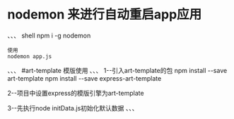# nodemon 来进行自动重启app应用
、、、
    shell 
    npm i -g nodemon
    
    使用 
    nodemon app.js
、、、
#art-template 模版使用
、、、
 1--引入art-template的包
    npm install --save art-template
    npm install --save express-art-template
    
 2--项目中设置express的模版引擎为art-template
 
 3--先执行node initData.js初始化默认数据
、、、